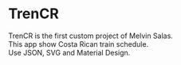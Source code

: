 # TrenCR
TrenCR is the first custom project of Melvin Salas.<br />
This app show Costa Rican train schedule.</br>
Use JSON, SVG and Material Design.
